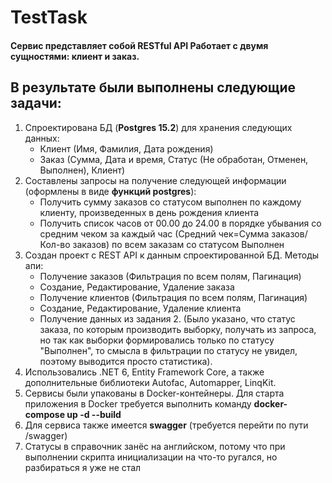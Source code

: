 # TestTask
#### Сервис представляет собой RESTful API Работает с двумя сущностями: клиент и заказ.
## В результате были выполнены следующие задачи:
1) Спроектирована БД (**Postgres 15.2**) для хранения следующих данных:
	- Клиент (Имя, Фамилия, Дата рождения)
	- Заказ (Сумма, Дата и время, Статус (Не обработан, Отменен, Выполнен), Клиент)
2) Составлены запросы на получение следующей информации (оформлены в виде **функций postgres**):
	- Получить сумму заказов со статусом выполнен по каждому клиенту, произведенных в день рождения клиента
	- Получить список часов от 00.00 до 24.00 в порядке убывания со средним чеком за каждый час (Средний чек=Сумма заказов/Кол-во заказов) по всем заказам со статусом Выполнен
3) Создан проект с REST API к данным спроектированной БД.
	Методы апи:
	- Получение заказов (Фильтрация по всем полям, Пагинация)
	- Создание, Редактирование, Удаление заказа
	- Получение клиентов (Фильтрация по всем полям, Пагинация)
	- Создание, Редактирование, Удаление клиента
	- Получение данных из задания 2. (Было указано, что статус заказа, по которым производить выборку, получать из запроса, но так как выборки формировались только по статусу "Выполнен", то смысла в фильтрации по статусу не увидел, поэтому выводится просто статистика).
4) Использовались .NET 6, Entity Framework Core, а также дополнительные библиотеки Autofac, Automapper, LinqKit.
5) Сервисы были упакованы в Docker-контейнеры. Для старта приложения в Docker требуется выполнить команду **docker-compose up -d --build**
6) Для сервиса также имеется **swagger** (требуется перейти по пути /swagger)
7) Статусы в справочник занёс на английском, потому что при выполнении скрипта инициализации на что-то ругался, но разбираться я уже не стал
